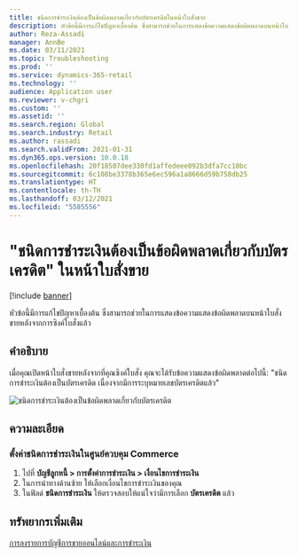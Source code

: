 ```yaml
---
title: ชนิดการชำระเงินต้องเป็นข้อผิดพลาดเกี่ยวกับบัตรเครดิตในหน้าใบสั่งขาย
description: หัวข้อนี้มีการแก้ไขปัญหาเบื้องต้น ซึ่งสามารถช่วยในการแสดงข้อความแสดงข้อผิดพลาดบนหน้าใบสั่งขายหลังจากการซิงค์ใบสั่งแล้ว
author: Reza-Assadi
manager: AnnBe
ms.date: 03/11/2021
ms.topic: Troubleshooting
ms.prod: ''
ms.service: dynamics-365-retail
ms.technology: ''
audience: Application user
ms.reviewer: v-chgri
ms.custom: ''
ms.assetid: ''
ms.search.region: Global
ms.search.industry: Retail
ms.author: rassadi
ms.search.validFrom: 2021-01-31
ms.dyn365.ops.version: 10.0.18
ms.openlocfilehash: 20f18507dee330fd1affedeee092b3dfa7cc10bc
ms.sourcegitcommit: 6c108be3378b365e6ec596a1a8666d59b758db25
ms.translationtype: HT
ms.contentlocale: th-TH
ms.lasthandoff: 03/12/2021
ms.locfileid: "5585556"
---
```

# <a name="payment-type-must-be-credit-card-error-on-the-sales-order-page"></a>"ชนิดการชำระเงินต้องเป็นข้อผิดพลาดเกี่ยวกับบัตรเครดิต" ในหน้าใบสั่งขาย

[!include [banner](../../includes/banner.md)]

หัวข้อนี้มีการแก้ไขปัญหาเบื้องต้น ซึ่งสามารถช่วยในการแสดงข้อความแสดงข้อผิดพลาดบนหน้าใบสั่งขายหลังจากการซิงค์ใบสั่งแล้ว

## <a name="description"></a>คำอธิบาย

เมื่อคุณเปิดหน้าใบสั่งขายหลังจากที่คุณซิงค์ใบสั่ง คุณจะได้รับข้อความแสดงข้อผิดพลาดต่อไปนี้: "ชนิดการชำระเงินต้องเป็นบัตรเครดิต เนื่องจากมีการระบุหมายเลขบัตรเครดิตแล้ว"

![ชนิดการชำระเงินต้องเป็นข้อผิดพลาดเกี่ยวกับบัตรเครดิต](media/payment-type-must-be-credit-card.jpg)

## <a name="resolution"></a>ความละเอียด

### <a name="set-the-payment-type-in-commerce-headquarters"></a>ตั้งค่าชนิดการชำระเงินในศูนย์ควบคุม Commerce

1. ไปที่ **บัญชีลูกหนี้ \> การตั้งค่าการชำระเงิน \> เงื่อนไขการชำระเงิน**
1. ในการนําทางด้านซ้าย ให้เลือกเงื่อนไขการชำระเงินของคุณ
1. ในฟิลด์ **ชนิดการชำระเงิน** ให้ตรวจสอบให้แน่ใจว่ามีการเลือก **บัตรเครดิต** แล้ว

## <a name="additional-resources"></a>ทรัพยากรเพิ่มเติม

[การลงรายการบัญชีการขายออนไลน์และการชำระเงิน](../tasks/posting-online-sales-payments.md)

